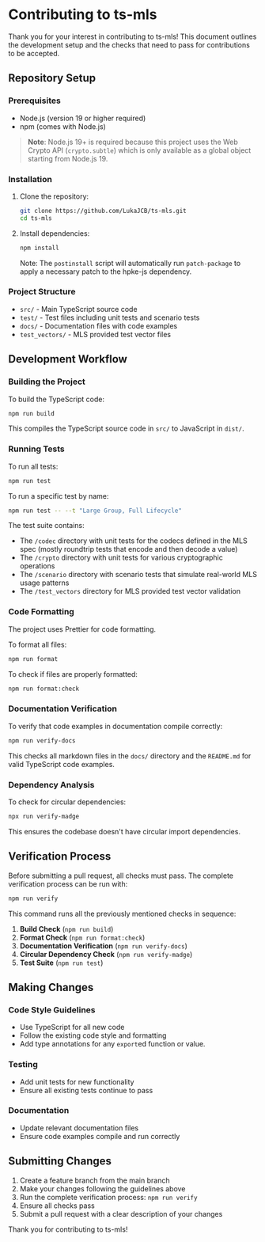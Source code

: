 # Contributing to ts-mls

Thank you for your interest in contributing to ts-mls! This document outlines the development setup and the checks that need to pass for contributions to be accepted.

## Repository Setup

### Prerequisites

- Node.js (version 19 or higher required)
- npm (comes with Node.js)

> **Note**: Node.js 19+ is required because this project uses the Web Crypto API (`crypto.subtle`) which is only available as a global object starting from Node.js 19.

### Installation

1. Clone the repository:

   ```bash
   git clone https://github.com/LukaJCB/ts-mls.git
   cd ts-mls
   ```

2. Install dependencies:

   ```bash
   npm install
   ```

   Note: The `postinstall` script will automatically run `patch-package` to apply a necessary patch to the hpke-js dependency.

### Project Structure

- `src/` - Main TypeScript source code
- `test/` - Test files including unit tests and scenario tests
- `docs/` - Documentation files with code examples
- `test_vectors/` - MLS provided test vector files

## Development Workflow

### Building the Project

To build the TypeScript code:

```bash
npm run build
```

This compiles the TypeScript source code in `src/` to JavaScript in `dist/`.

### Running Tests

To run all tests:

```bash
npm run test
```

To run a specific test by name:

```bash
npm run test -- --t "Large Group, Full Lifecycle"
```

The test suite contains:

- The `/codec` directory with unit tests for the codecs defined in the MLS spec (mostly roundtrip tests that encode and then decode a value)
- The `/crypto` directory with unit tests for various cryptographic operations
- The `/scenario` directory with scenario tests that simulate real-world MLS usage patterns
- The `/test_vectors` directory for MLS provided test vector validation

### Code Formatting

The project uses Prettier for code formatting.

To format all files:

```bash
npm run format
```

To check if files are properly formatted:

```bash
npm run format:check
```

### Documentation Verification

To verify that code examples in documentation compile correctly:

```bash
npm run verify-docs
```

This checks all markdown files in the `docs/` directory and the `README.md` for valid TypeScript code examples.

### Dependency Analysis

To check for circular dependencies:

```bash
npx run verify-madge
```

This ensures the codebase doesn't have circular import dependencies.

## Verification Process

Before submitting a pull request, all checks must pass. The complete verification process can be run with:

```bash
npm run verify
```

This command runs all the previously mentioned checks in sequence:

1. **Build Check** (`npm run build`)
2. **Format Check** (`npm run format:check`)
3. **Documentation Verification** (`npm run verify-docs`)
4. **Circular Dependency Check** (`npm run verify-madge`)
5. **Test Suite** (`npm run test`)

## Making Changes

### Code Style Guidelines

- Use TypeScript for all new code
- Follow the existing code style and formatting
- Add type annotations for any `export`ed function or value.

### Testing

- Add unit tests for new functionality
- Ensure all existing tests continue to pass

### Documentation

- Update relevant documentation files
- Ensure code examples compile and run correctly

## Submitting Changes

1. Create a feature branch from the main branch
2. Make your changes following the guidelines above
3. Run the complete verification process: `npm run verify`
4. Ensure all checks pass
5. Submit a pull request with a clear description of your changes

Thank you for contributing to ts-mls!

